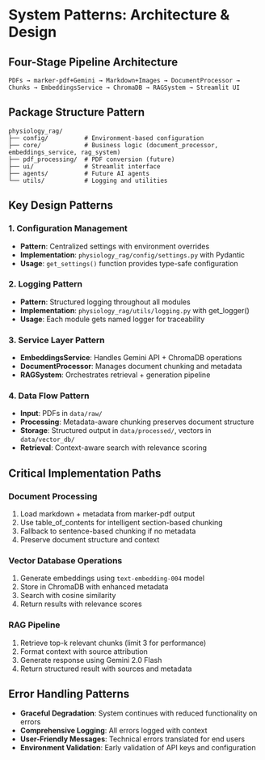 # System Patterns: Architecture & Design

## Four-Stage Pipeline Architecture

```
PDFs → marker-pdf+Gemini → Markdown+Images → DocumentProcessor → Chunks → EmbeddingsService → ChromaDB → RAGSystem → Streamlit UI
```

## Package Structure Pattern

```
physiology_rag/
├── config/          # Environment-based configuration
├── core/            # Business logic (document_processor, embeddings_service, rag_system)
├── pdf_processing/  # PDF conversion (future)
├── ui/              # Streamlit interface
├── agents/          # Future AI agents
└── utils/           # Logging and utilities
```

## Key Design Patterns

### 1. Configuration Management
- **Pattern**: Centralized settings with environment overrides
- **Implementation**: `physiology_rag/config/settings.py` with Pydantic
- **Usage**: `get_settings()` function provides type-safe configuration

### 2. Logging Pattern
- **Pattern**: Structured logging throughout all modules
- **Implementation**: `physiology_rag/utils/logging.py` with get_logger()
- **Usage**: Each module gets named logger for traceability

### 3. Service Layer Pattern
- **EmbeddingsService**: Handles Gemini API + ChromaDB operations
- **DocumentProcessor**: Manages document chunking and metadata
- **RAGSystem**: Orchestrates retrieval + generation pipeline

### 4. Data Flow Pattern
- **Input**: PDFs in `data/raw/`
- **Processing**: Metadata-aware chunking preserves document structure
- **Storage**: Structured output in `data/processed/`, vectors in `data/vector_db/`
- **Retrieval**: Context-aware search with relevance scoring

## Critical Implementation Paths

### Document Processing
1. Load markdown + metadata from marker-pdf output
2. Use table_of_contents for intelligent section-based chunking
3. Fallback to sentence-based chunking if no metadata
4. Preserve document structure and context

### Vector Database Operations
1. Generate embeddings using `text-embedding-004` model
2. Store in ChromaDB with enhanced metadata
3. Search with cosine similarity
4. Return results with relevance scores

### RAG Pipeline
1. Retrieve top-k relevant chunks (limit 3 for performance)
2. Format context with source attribution
3. Generate response using Gemini 2.0 Flash
4. Return structured result with sources and metadata

## Error Handling Patterns

- **Graceful Degradation**: System continues with reduced functionality on errors
- **Comprehensive Logging**: All errors logged with context
- **User-Friendly Messages**: Technical errors translated for end users
- **Environment Validation**: Early validation of API keys and configuration
